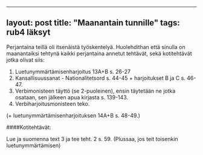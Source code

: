 ---
   layout: post
   title: "Maanantain tunnille"
   tags: rub4 läksyt
   ---

Perjantaina teillä oli itsenäistä työskentelyä. Huolehdithan että sinulla on maanantaiksi tehtynä kaikki perjantaina
annetut tehtävät, sekä kotitehtävät jotka olivat siis:

1. Luetunymmärtämisenharjoitus 13A+B s. 26-27
2. Kansallisuussanat - Nationalitetsord s. 44-45 + harjoitukset B ja C s. 46-47.
3. Verbimonisteen täyttö (se 2-puoleinen), ensin täytetään ne jotka osataan, sen jälkeen apua kirjasta s. 139-143.
4. Verbiharjoitusmonisteen teko.

(+ luetunymmärtämisenharjoituksen 14A+B s. 48-49.)

####Kotitehtävät:

Lue ja suomenna text 3 ja tee teht. 2 s. 59.
(Plussaa, jos teit toisenkin luetunymmärtämisen)